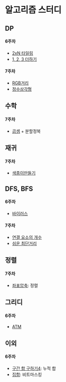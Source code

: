 # 알고리즘 스터디

## DP
#### 6주차
- [2xN 타일링](./6주차/2xn타일링.py)
- [1, 2, 3 더하기](./6주차/123더하기.py)
#### 7주차
- [RGB거리](./7주차/RGB거리.py)
- [정수삼각형](./7주차/정수삼각형.py)
## 수학
#### 7주차
- [곱셈](./7주차/곱셈.py) + 분할정복
## 재귀
#### 7주차
- [색종이만들기](./7주차/색종이만들기.py)
## DFS, BFS
#### 6주차
- [바이러스](./6주차/바이러스.py)
#### 7주차
- [연결 요소의 개수](./7주차/연결요소의개수.py)
- [쉬운 최단거리](./7주차/쉬운최단거리.py)
## 정렬
#### 7주차
- [좌표압축](./7주차/좌표압축.py): 정렬
## 그리디
#### 6주차
- [ATM](./6주차/ATM.py)
## 이외
#### 6주차
- [구간 합 구하기4](./6주차/구간합구하기4.py): 누적 합
- [집합](./6주차/집합.py): 비트마스킹
